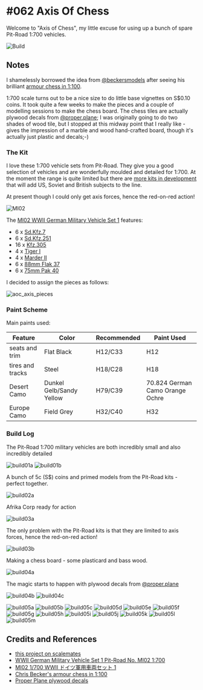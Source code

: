 # #062 Axis Of Chess

Welcome to "Axis of Chess", my little excuse for using up a bunch of spare Pit-Road 1:700 vehicles.

![Build](./assets/AxisOfChess_build.jpg?raw=true)

## Notes

I shamelessly borrowed the idea from
[@beckersmodels](https://www.instagram.com/beckersmodels/)
after seeing his brilliant
[armour chess in 1:100](https://www.instagram.com/p/Chbbw94r8Ze/).

1:700 scale turns out to be a nice size to do little base vignettes on S$0.10 coins.
It took quite a few weeks to make the pieces and a couple of modelling sessions to make the chess board.
The chess tiles are actually plywood decals from
[@proper.plane](https://www.instagram.com/proper.plane/); I was originally going to do two shades of wood tile, but I stopped at this midway point that I really like - gives the impression of a marble and wood hand-crafted board, though it's actually just plastic and decals;-)

### The Kit

I love these 1:700 vehicle sets from Pit-Road.
They give you a good selection of vehicles and are wonderfully moulded and detailed for 1:700.
At the moment the range is quite limited
but there are [more kits in development](https://pit-road.jp/plastic_afv_model_700/)
that will add US, Soviet and British subjects to the line.

At present though I could only get axis forces, hence the red-on-red action!

![MI02](./assets/MI02.jpg?raw=true)

The
[MI02 WWII German Military Vehicle Set 1](https://www.scalemates.com/kits/pit-road-mi02-wwii-german-military-vehicle-set-1--1338389)
features:

* 6 x [Sd.Kfz.7](https://en.wikipedia.org/wiki/Sd.Kfz._7)
* 6 x [Sd.Kfz.251](https://en.wikipedia.org/wiki/Sd.Kfz._251)
* 16 x [Kfz.305](https://en.wikipedia.org/wiki/Opel_Blitz)
* 4 x [Tiger I](https://en.wikipedia.org/wiki/Tiger_I)
* 4 x [Marder II](https://en.wikipedia.org/wiki/Marder_II)
* 6 x [88mm Flak 37](https://en.wikipedia.org/wiki/8.8_cm_Flak_18/36/37/41)
* 6 x [75mm Pak 40](https://en.wikipedia.org/wiki/7.5_cm_Pak_40)

I decided to assign the pieces as follows:

![aoc_axis_pieces](./assets/aoc_axis_pieces.jpg?raw=true)

### Paint Scheme

Main paints used:

| Feature               | Color                    | Recommended | Paint Used |
|-----------------------|--------------------------|-------------|------------|
| seats and trim        | Flat Black               | H12/C33     | H12           |
| tires and tracks      | Steel                    | H18/C28     | H18        |
| Desert Camo           | Dunkel Gelb/Sandy Yellow | H79/C39     | 70.824 German Camo Orange Ochre           |
| Europe Camo           | Field Grey               | H32/C40     | H32           |

### Build Log

The Pit-Road 1:700 military vehicles are both incredibly small and also incredibly detailed

![build01a](./assets/build01a.jpg?raw=true)
![build01b](./assets/build01b.jpg?raw=true)

A bunch of 5c (S$) coins and primed models from the Pit-Road kits - perfect together.

![build02a](./assets/build02a.jpg?raw=true)

Afrika Corp ready for action

![build03a](./assets/build03a.jpg?raw=true)

The only problem with the Pit-Road kits is that they are limited to axis forces, hence the red-on-red action!

![build03b](./assets/build03b.jpg?raw=true)

Making a chess board - some plasticard and bass wood.

![build04a](./assets/build04a.jpg?raw=true)

The magic starts to happen with plywood decals
from [@proper.plane](https://www.instagram.com/proper.plane/)

![build04b](./assets/build04b.jpg?raw=true)
![build04c](./assets/build04c.jpg?raw=true)

![build05a](./assets/build05a.jpg?raw=true)
![build05b](./assets/build05b.jpg?raw=true)
![build05c](./assets/build05c.jpg?raw=true)
![build05d](./assets/build05d.jpg?raw=true)
![build05e](./assets/build05e.jpg?raw=true)
![build05f](./assets/build05f.jpg?raw=true)
![build05g](./assets/build05g.jpg?raw=true)
![build05h](./assets/build05h.jpg?raw=true)
![build05i](./assets/build05i.jpg?raw=true)
![build05j](./assets/build05j.jpg?raw=true)
![build05k](./assets/build05k.jpg?raw=true)
![build05l](./assets/build05l.jpg?raw=true)
![build05m](./assets/build05m.jpg?raw=true)

## Credits and References

* [this project on scalemates](https://www.scalemates.com/profiles/mate.php?id=74137&p=projects&project=134394)
* [WWII German Military Vehicle Set 1 Pit-Road No. MI02 1:700](https://www.scalemates.com/kits/pit-road-mi02-wwii-german-military-vehicle-set-1--1338389)
* [MI02 1/700 WWII ドイツ軍用車両セット 1](https://pit-road.jp/mi02/)
* [Chris Becker's armour chess in 1:100](https://www.instagram.com/p/Chbbw94r8Ze/)
* [Proper Plane plywood decals](https://properplane.com/accessories_and_decal)
